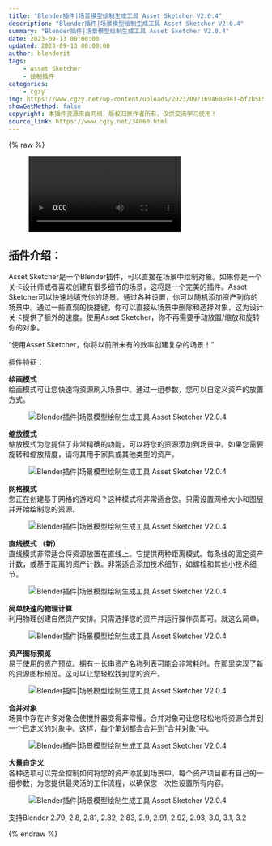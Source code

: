 ```yaml
---
title: "Blender插件|场景模型绘制生成工具 Asset Sketcher V2.0.4"
description: "Blender插件|场景模型绘制生成工具 Asset Sketcher V2.0.4"
summary: "Blender插件|场景模型绘制生成工具 Asset Sketcher V2.0.4"
date: 2023-09-13 00:00:00
updated: 2023-09-13 00:00:00
author: blenderit
tags: 
    - Asset Sketcher
    - 绘制插件
categories:
    - cgzy
img: https://www.cgzy.net/wp-content/uploads/2023/09/1694606981-bf2b585aaeb7a04.webp
showGetMethod: false
copyright: 本插件资源来自网络，版权归原作者所有，仅供交流学习使用！
source_link: https://www.cgzy.net/34060.html
---
```


{% raw %}
<figure class="wp-block-video aligncenter"><video controls src="http://cloud.video.taobao.com/play/u/null/p/1/e/6/t/1/427708454073.mp4"></video></figure><div class="wp-block-pandastudio-title"><div class="title_style_01"><h2 id="h2-0">插件介绍：</h2></div></div><p class="is-style-text-indent-2em">Asset Sketcher是一个Blender插件，可以直接在场景中绘制对象。如果你是一个关卡设计师或者喜欢创建有很多细节的场景，这将是一个完美的插件。Asset Sketcher可以快速地填充你的场景。通过各种设置，你可以随机添加资产到你的场景中。通过一些直观的快捷键，你可以直接从场景中删除和选择对象，这为设计关卡提供了额外的速度。使用Asset Sketcher，你不再需要手动放置/缩放和旋转你的对象。</p><p>“使用Asset Sketcher，你将以前所未有的效率创建复杂的场景！”</p><div class="wp-block-pandastudio-title"><div class="title_style_01"><p>插件特征：</p></div></div><p><strong>绘画模式</strong><br>绘画模式可让您快速将资源刷入场景中。通过一组参数，您可以自定义资产的放置方式。</p><div class="wp-block-image is-style-border-round-and-with-shadow">
<figure class="aligncenter size-large"><img decoding="async" src="https://img.alicdn.com/imgextra/i1/717183932/O1CN01rCfHIP1euuCyqzkFK_!!717183932.gif" title="Blender插件|场景模型绘制生成工具 Asset Sketcher V2.0.4" alt="Blender插件|场景模型绘制生成工具 Asset Sketcher V2.0.4"></figure></div><p><strong>缩放模式</strong><br>缩放模式为您提供了非常精确的功能，可以将您的资源添加到场景中。如果您需要旋转和缩放精度，请将其用于家具或其他类型的资产。</p><div class="wp-block-image is-style-border-round-and-with-shadow">
<figure class="aligncenter size-large"><img decoding="async" src="https://img.alicdn.com/imgextra/i2/717183932/O1CN017iDMBh1euuCs4HvKz_!!717183932.gif" title="Blender插件|场景模型绘制生成工具 Asset Sketcher V2.0.4" alt="Blender插件|场景模型绘制生成工具 Asset Sketcher V2.0.4"></figure></div><p><strong>网格模式</strong><br>您正在创建基于网格的游戏吗？这种模式将非常适合您。只需设置网格大小和图层并开始绘制您的资源。</p><div class="wp-block-image is-style-border-round-and-with-shadow">
<figure class="aligncenter size-large"><img decoding="async" src="https://img.alicdn.com/imgextra/i4/717183932/O1CN01pGbFXV1euuCvoHg7e_!!717183932.gif" title="Blender插件|场景模型绘制生成工具 Asset Sketcher V2.0.4" alt="Blender插件|场景模型绘制生成工具 Asset Sketcher V2.0.4"></figure></div><p><strong>直线模式 （新）</strong><br>直线模式非常适合将资源放置在直线上。它提供两种距离模式。每条线的固定资产计数，或基于距离的资产计数。非常适合添加技术细节，如螺栓和其他小技术细节。</p><div class="wp-block-image is-style-border-round-and-with-shadow">
<figure class="aligncenter size-large"><img decoding="async" src="https://img.alicdn.com/imgextra/i4/717183932/O1CN01xjn1fq1euuCvxY1F9_!!717183932.gif" title="Blender插件|场景模型绘制生成工具 Asset Sketcher V2.0.4" alt="Blender插件|场景模型绘制生成工具 Asset Sketcher V2.0.4"></figure></div><p><strong>简单快速的物理计算</strong><br>利用物理创建自然资产安排。只需选择您的资产并运行操作员即可。就这么简单。</p><div class="wp-block-image is-style-border-round-and-with-shadow">
<figure class="aligncenter size-large"><img decoding="async" src="https://img.alicdn.com/imgextra/i4/717183932/O1CN015Szx5K1euuCs4G2tJ_!!717183932.gif" title="Blender插件|场景模型绘制生成工具 Asset Sketcher V2.0.4" alt="Blender插件|场景模型绘制生成工具 Asset Sketcher V2.0.4"></figure></div><p><strong>资产图标预览</strong><br>易于使用的资产预览。拥有一长串资产名称列表可能会非常耗时。在那里实现了新的资源图标预览。这可以让您轻松找到您的资产。</p><div class="wp-block-image is-style-border-round-and-with-shadow">
<figure class="aligncenter size-large"><img decoding="async" src="https://img.alicdn.com/imgextra/i1/717183932/O1CN01eURjzJ1euuCyqy8SJ_!!717183932.gif" title="Blender插件|场景模型绘制生成工具 Asset Sketcher V2.0.4" alt="Blender插件|场景模型绘制生成工具 Asset Sketcher V2.0.4"></figure></div><p><strong>合并对象</strong><br>场景中存在许多对象会使搅拌器变得非常慢。合并对象可让您轻松地将资源合并到一个已定义的对象中。这样，每个笔划都会合并到“合并对象”中。</p><div class="wp-block-image is-style-border-round-and-with-shadow">
<figure class="aligncenter size-large"><img decoding="async" src="https://img.alicdn.com/imgextra/i3/717183932/O1CN019hwdlz1euuCx4CcHq_!!717183932.gif" title="Blender插件|场景模型绘制生成工具 Asset Sketcher V2.0.4" alt="Blender插件|场景模型绘制生成工具 Asset Sketcher V2.0.4"></figure></div><p><strong>大量自定义</strong> <br>各种选项可以完全控制如何将您的资产添加到场景中。每个资产项目都有自己的一组参数，为您提供最灵活的工作流程，以确保您一次性设置所有内容。</p><div class="wp-block-image is-style-border-round-and-with-shadow">
<figure class="aligncenter size-large"><img decoding="async" src="https://img.alicdn.com/imgextra/i1/717183932/O1CN017nHGok1euuCyBuvjA_!!717183932.png" title="Blender插件|场景模型绘制生成工具 Asset Sketcher V2.0.4" alt="Blender插件|场景模型绘制生成工具 Asset Sketcher V2.0.4"></figure></div><div class="wp-block-pandastudio-tips"><div class="tip success "><p>支持Blender 2.79, 2.8, 2.81, 2.82, 2.83, 2.9, 2.91, 2.92, 2.93, 3.0, 3.1, 3.2</p>
</div></div>
<div style="display: none">cgzy</div>
{% endraw %}
